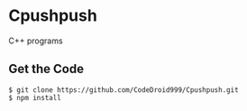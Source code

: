 # Cpushpush
C++ programs

## Get the Code

```
$ git clone https://github.com/CodeDroid999/Cpushpush.git
$ npm install
```




